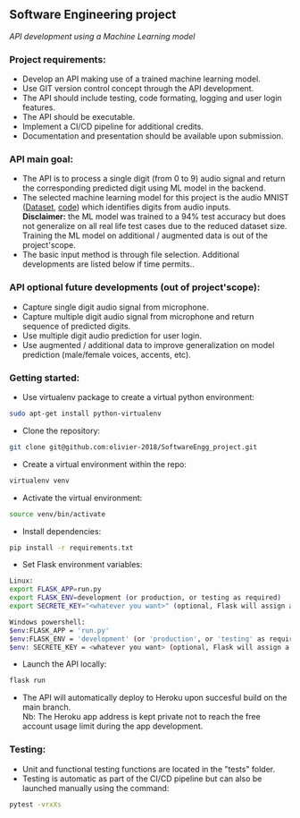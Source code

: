 ## Software Engineering project
*API development using a Machine Learning model*

### Project requirements:
- Develop an API making use of a trained machine learning model.
- Use GIT version control concept through the API development.
- The API should include testing, code formating, logging and user login features.
- The API should be executable.
- Implement a CI/CD pipeline for additional credits.
- Documentation and presentation should be available upon submission.

### API main goal:
- The API is to process a single digit (from 0 to 9) audio signal and return the corresponding predicted digit using ML model in the backend.
- The selected machine learning model for this project is the audio MNIST ([Dataset](https://www.kaggle.com/sripaadsrinivasan/audio-mnist), [code](https://colab.research.google.com/github/AdvancedNLP/audio_mnist/blob/exercise/audio_mnist_tcn.ipynb)) which identifies digits from audio inputs.    
**Disclaimer:** the ML model was trained to a 94% test accuracy but does not generalize on all real life test cases due to the reduced dataset size. Training the ML model on additional / augmented data is out of the project'scope.
- The basic input method is through file selection. Additional developments are listed below if time permits..

### API optional future developments (out of project'scope):
- Capture single digit audio signal from microphone.
- Capture multiple digit audio signal from microphone and return sequence of predicted digits.
- Use multiple digit audio prediction for user login.
- Use augmented / additional data to improve generalization on model prediction (male/female voices, accents, etc).

### Getting started:
- Use virtualenv package to create a virtual python environment:
```sh
sudo apt-get install python-virtualenv
```
- Clone the repository:
```sh
git clone git@github.com:olivier-2018/SoftwareEngg_project.git
```
- Create a virtual environment within the repo:
```sh
virtualenv venv
```
- Activate the virtual environment:
```sh
source venv/bin/activate
```
- Install dependencies:
```sh
pip install -r requirements.txt
```
- Set Flask environment variables:
```sh
Linux:
export FLASK_APP=run.py
export FLASK_ENV=development (or production, or testing as required)
export SECRETE_KEY="<whatever you want>" (optional, Flask will assign a secret hash if unset)

Windows powershell:
$env:FLASK_APP = 'run.py'
$env:FLASK_ENV = 'development' (or 'production', or 'testing' as required)
$env: SECRETE_KEY = <whatever you want> (optional, Flask will assign a secret hash if unset)
```
- Launch the API locally:
```sh
flask run
```
- The API will automatically deploy to Heroku upon succesful build on the main branch.    
 Nb: The Heroku app address is kept private not to reach the free account usage limit during the app development.

 ### Testing:
- Unit and functional testing functions are located in the "tests" folder.    
- Testing is automatic as part of the CI/CD pipeline but can also be launched manually using the command:
```sh
pytest -vrxXs
```
